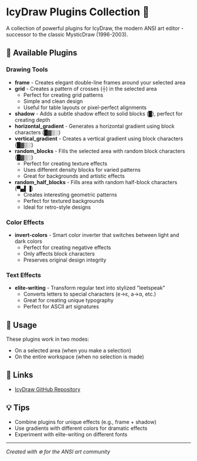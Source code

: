 # IcyDraw Plugins Collection 🎨

A collection of powerful plugins for IcyDraw, the modern ANSI art editor - successor to the classic MysticDraw (1996-2003).

## 🚀 Available Plugins

### Drawing Tools
- **frame** - Creates elegant double-line frames around your selected area
- **grid** - Creates a pattern of crosses (┼) in the selected area
  - Perfect for creating grid patterns
  - Simple and clean design
  - Useful for table layouts or pixel-perfect alignments
- **shadow** - Adds a subtle shadow effect to solid blocks (█), perfect for creating depth
- **horizontal_gradient** - Generates a horizontal gradient using block characters (█▓▒░)
- **vertical_gradient** - Creates a vertical gradient using block characters (█▓▒░)
- **random_blocks** - Fills the selected area with random block characters (█▓▒░)
  - Perfect for creating texture effects
  - Uses different density blocks for varied patterns
  - Great for backgrounds and artistic effects
- **random_half_blocks** - Fills area with random half-block characters (▀▄▌▐)
  - Creates interesting geometric patterns
  - Perfect for textured backgrounds
  - Ideal for retro-style designs

### Color Effects
- **invert-colors** - Smart color inverter that switches between light and dark colors
  - Perfect for creating negative effects
  - Only affects block characters
  - Preserves original design integrity

### Text Effects
- **elite-writing** - Transform regular text into stylized "leetspeak"
  - Converts letters to special characters (e→ε, a→α, etc.)
  - Great for creating unique typography
  - Perfect for ASCII art signatures

## 🔧 Usage
These plugins work in two modes:
- On a selected area (when you make a selection)
- On the entire workspace (when no selection is made)

## 🔗 Links
- [IcyDraw GitHub Repository](https://github.com/mkrueger/icy_tools/tree/master/crates/icy_draw)

## 💡 Tips
- Combine plugins for unique effects (e.g., frame + shadow)
- Use gradients with different colors for dramatic effects
- Experiment with elite-writing on different fonts

---
*Created with ❄️ for the ANSI art community*
